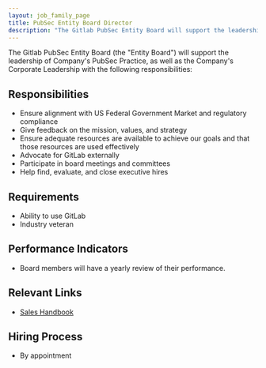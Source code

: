 ```yaml
---
layout: job_family_page
title: PubSec Entity Board Director
description: "The Gitlab PubSec Entity Board will support the leadership of Company's PubSec Practice, as well as the Company's Corporate Leadership."
---
```


The Gitlab PubSec Entity Board (the "Entity Board") will support the leadership of Company's PubSec Practice, as well as the Company's Corporate Leadership with the following responsibilities:

## Responsibilities
- Ensure alignment with US Federal Government Market and regulatory compliance
- Give feedback on the mission, values, and strategy
- Ensure adequate resources are available to achieve our goals and that those resources are used effectively
- Advocate for GitLab externally
- Participate in board meetings and committees
- Help find, evaluate, and close executive hires

## Requirements
- Ability to use GitLab
- Industry veteran

## Performance Indicators
- Board members will have a yearly review of their performance.

## Relevant Links
- [Sales Handbook](https://about.gitlab.com/handbook/sales/public-sector/)

## Hiring Process
- By appointment
